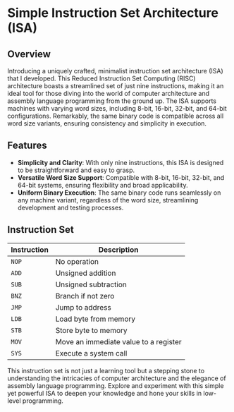 # Simple Instruction Set Architecture (ISA)

## Overview

Introducing a uniquely crafted, minimalist instruction set architecture (ISA) that I developed. This Reduced Instruction Set Computing (RISC) architecture boasts a streamlined set of just nine instructions, making it an ideal tool for those diving into the world of computer architecture and assembly language programming from the ground up. The ISA supports machines with varying word sizes, including 8-bit, 16-bit, 32-bit, and 64-bit configurations. Remarkably, the same binary code is compatible across all word size variants, ensuring consistency and simplicity in execution.

## Features

- **Simplicity and Clarity**: With only nine instructions, this ISA is designed to be straightforward and easy to grasp.
- **Versatile Word Size Support**: Compatible with 8-bit, 16-bit, 32-bit, and 64-bit systems, ensuring flexibility and broad applicability.
- **Uniform Binary Execution**: The same binary code runs seamlessly on any machine variant, regardless of the word size, streamlining development and testing processes.

## Instruction Set

| Instruction | Description                               |
|-------------|-------------------------------------------|
| `NOP`       | No operation                              |
| `ADD`       | Unsigned addition                         |
| `SUB`       | Unsigned subtraction                      |
| `BNZ`       | Branch if not zero                        |
| `JMP`       | Jump to address                           |
| `LDB`       | Load byte from memory                     |
| `STB`       | Store byte to memory                      |
| `MOV`       | Move an immediate value to a register     |
| `SYS`       | Execute a system call                     |

This instruction set is not just a learning tool but a stepping stone to understanding the intricacies of computer architecture and the elegance of assembly language programming. Explore and experiment with this simple yet powerful ISA to deepen your knowledge and hone your skills in low-level programming.
